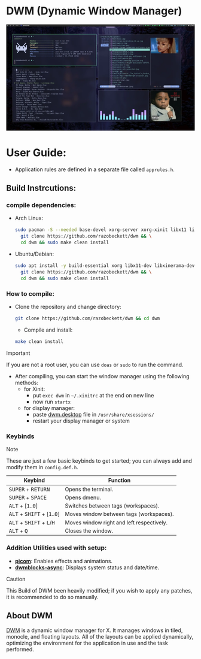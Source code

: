 # DWM (Dynamic Window Manager)

![Preview](assets/preview.webp)

# User Guide:

- Application rules are defined in a separate file called `apprules.h`.

## Build Instrcutions:

### compile dependencies:

- Arch Linux:

  ```bash
  sudo pacman -S --needed base-devel xorg-server xorg-xinit libx11 libxinerama libxft imlib2 git && \
  	git clone https://github.com/razobeckett/dwm && \
  	cd dwm && sudo make clean install
  ```

- Ubuntu/Debian:

  ```bash
  sudo apt install -y build-essential xorg libx11-dev libxinerama-dev libxft-dev libimblib2-dev git && \
    git clone https://github.com/razobeckett/dwm && \
    cd dwm && sudo make clean install
  ```

### How to compile:

- Clone the repository and change directory:

  ```bash
  git clone https://github.com/razobeckett/dwm && cd dwm
  ```

  - Compile and install:

  ```bash
  make clean install
  ```

> [!IMPORTANT]
> If you are not a root user, you can use `doas` or `sudo` to run the command.

- After compiling, you can start the window manager using the following methods:
  - for Xinit:
    - put `exec dwm` in `~/.xinitrc` at the end on new line
    - now run `startx`
  - for display manager:
    - paste [dwm.desktop](dwm.desktop) file in `/usr/share/xsessions/`
    - restart your display manager or system

### Keybinds

> [!NOTE]
> These are just a few basic keybinds to get started; you can always add and modify them in `config.def.h`.


| Keybind                                                          | Function                                  |
| ---------------------------------------------------------------- | ----------------------------------------- |
| <kbd>SUPER</kbd> + <kbd>RETURN</kbd>                             | Opens the terminal.                       |
| <kbd>SUPER</kbd> + <kbd>SPACE</kbd>                              | Opens dmenu.                              |
| <kbd>ALT</kbd> + [<kbd>1</kbd>..<kbd>0</kbd>]                    | Switches between tags (workspaces).       |
| <kbd>ALT</kbd> + <kbd>SHIFT</kbd> + [<kbd>1</kbd>..<kbd>0</kbd>] | Moves window between tags (workspaces).   |
| <kbd>ALT</kbd> + <kbd>SHIFT</kbd> + <kbd>L</kbd>/<kbd>H</kbd>    | Moves window right and left respectively. |
| <kbd>ALT</kbd> + <kbd>Q</kbd>                                    | Closes the window.                        |

### Addition Utilities used with setup:

- [**picom**](https://github.com/yshui/picom): Enables effects and animations.
- [**dwmblocks-async**](https://github.com/UtkarshVerma/dwmblocks-async): Displays system status and date/time.

> [!CAUTION]
> This Build of DWM been heavily modified; if you wish to apply any patches, it is recommended to do so manually.

## About DWM

[DWM](https://dwm.suckless.org/) is a dynamic window manager for X. It manages windows in tiled, monocle, and floating layouts. All of the layouts can be applied dynamically, optimizing the environment for the application in use and the task performed.
